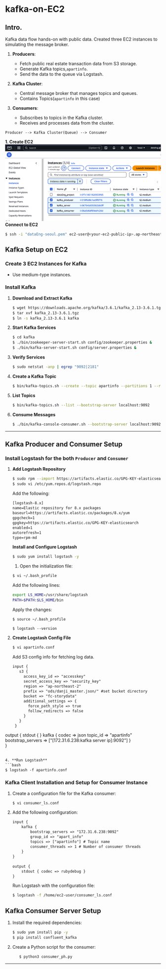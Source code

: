 # kafka-on-EC2
## Intro.
Kafka data flow hands-on with public data. Created three EC2 instances to simulating the message broker.

1. **Producers**:
   - Fetch public real estate transaction data from S3 storage.
   - Generate Kafka topics,`apartinfo`.
   - Send the data to the queue via Logstash.

2. **Kafka Cluster**:
   - Central message broker that manages topics and queues.
   - Contains Topics(`apartinfo` in this case)

3. **Consumers**:
   - Subscribes to topics in the Kafka cluster.
   - Receives and processes data from the cluster.

```
Producer --> Kafka Cluster(Queue) --> Consumer
```


 **1. Create EC2** 
![](images/ec2-console.png)
 **Connect to EC2**
   ```bash
   $ ssh -i "dataEng-seoul.pem" ec2-user@<your-ec2-public-ip>.ap-northeast-1.compute.amazonaws.com
   ```

## Kafka Setup on EC2

### Create 3 EC2 Instances for Kafka
- Use medium-type instances.

### Install Kafka

1. **Download and Extract Kafka**
   ```bash
   $ wget https://downloads.apache.org/kafka/3.6.1/kafka_2.13-3.6.1.tgz
   $ tar xvf kafka_2.13-3.6.1.tgz
   $ ln -s kafka_2.13-3.6.1 kafka
   ```

2. **Start Kafka Services**
   ```bash
   $ cd kafka
   $ ./bin/zookeeper-server-start.sh config/zookeeper.properties &
   $ ./bin/kafka-server-start.sh config/server.properties &
   ```

3. **Verify Services**
   ```bash
   $ sudo netstat -anp | egrep "9092|2181"
   ```

4. **Create a Kafka Topic**
   ```bash
   $ bin/kafka-topics.sh --create --topic apartinfo --partitions 1 --replication-factor 1 --bootstrap-server localhost:9092 &
   ```

5. **List Topics**
   ```bash
   $ bin/kafka-topics.sh --list --bootstrap-server localhost:9092
   ```

6. **Consume Messages**
   ```bash
   $ ./bin/kafka-console-consumer.sh --bootstrap-server localhost:9092 --topic apartinfo --from-beginning
   ```

---

## Kafka Producer and Consumer Setup

### Install Logstash for the both `Producer` and `Consumer`
1. **Add Logstash Repository**
   ```bash
   $ sudo rpm --import https://artifacts.elastic.co/GPG-KEY-elasticsearch
   $ sudo vi /etc/yum.repos.d/logstash.repo
   ```

   Add the following:
   ```
   [logstash-8.x]
   name=Elastic repository for 8.x packages
   baseurl=https://artifacts.elastic.co/packages/8.x/yum
   gpgcheck=1
   gpgkey=https://artifacts.elastic.co/GPG-KEY-elasticsearch
   enabled=1
   autorefresh=1
   type=rpm-md
   ```

   **Install and Configure Logstash**
   ```bash
   $ sudo yum install logstash -y
   ```
   1. Open the initialization file:
   ```bash
   $ vi ~/.bash_profile
   ```

   Add the following lines:
   ```bash
   export LS_HOME=/usr/share/logstash
   PATH=$PATH:$LS_HOME/bin
   ```

   Apply the changes:
   ```bash
   $ source ~/.bash_profile
   ```

   ```
   $ logstash --version
   ```

3. **Create Logstash Config File**
   ```bash
   $ vi apartinfo.conf
   ```
   Add S3 config info for fetching log data.
   
   ```plaintext
   input {
      s3 {
        access_key_id => "accesskey"
        secret_access_key => "security_key"
        region => "ap-northeast-2"
        prefix => "ods/danji_master.json/" #set bucket directory
        bucket => "fc-storydata"
        additional_settings => {
          force_path_style => true
          follow_redirects => false
        }
      }
    }

output {
  stdout { }
    kafka {
        codec => json
        topic_id => "apartinfo"
        bootstrap_servers =>  ["[172.31.6.238:kafka server ip]:9092"]
    }  
}
   ```

4. **Run Logstash**
   ```bash
   $ logstash -f apartinfo.conf
   ```
### Kafka Client Installation and Setup for Consumer Instance

1. Create a configuration file for the Kafka consumer:
   ```bash
   $ vi consumer_ls.conf
   ```

2. Add the following configuration:
   ```
   input {
       kafka {
           bootstrap_servers => "172.31.6.238:9092"
           group_id => "apart_info"
           topics => ["apartinfo"] # Topic name
           consumer_threads => 1 # Number of consumer threads
       }
   }

   output {
       stdout { codec => rubydebug }
   }
   ```

   Run Logstash with the configuration file:
   ```bash
   $ logstash -f /home/ec2-user/consumer_ls.conf
   ```

## Kafka Consumer Server Setup

1. Install the required dependencies:
   ```bash
   $ sudo yum install pip -y
   $ pip install confluent_kafka
   ```

2. Create a Python script for the consumer:
   ```bash
      $ python3 consumer_ph.py
   ```

---